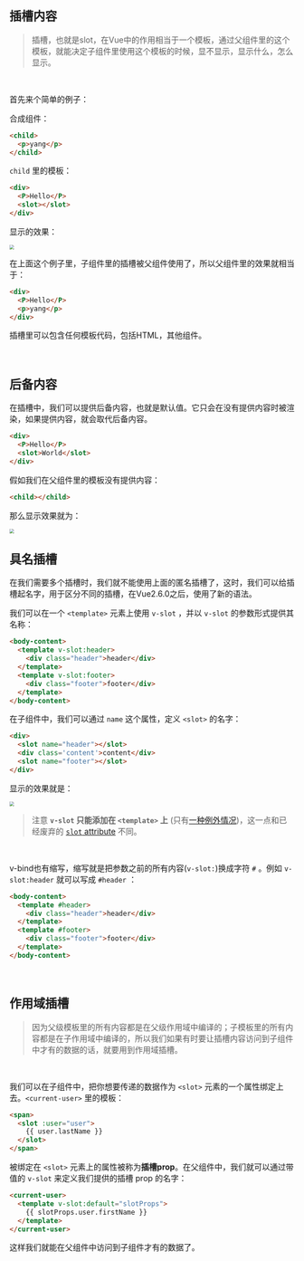 ## 插槽内容

> 插槽，也就是slot，在Vue中的作用相当于一个模板，通过父组件里的这个模板，就能决定子组件里使用这个模板的时候，显不显示，显示什么，怎么显示。

<br/>

首先来个简单的例子：

合成组件：

```html
<child>
  <p>yang</p>
</child>
```

`child` 里的模板：

```html
<div>
  <P>Hello</P>
  <slot></slot>
</div>
```

显示的效果：

<img src="https://tva1.sinaimg.cn/large/007S8ZIlgy1gdx7g6415qj306w05gmx1.jpg" style="zoom:50%;" />

在上面这个例子里，子组件里的插槽被父组件使用了，所以父组件里的效果就相当于：

```html
<div>
  <P>Hello</P>
  <p>yang</p>
</div>
```

插槽里可以包含任何模板代码，包括HTML，其他组件。

<br/>

## 后备内容

在插槽中，我们可以提供后备内容，也就是默认值。它只会在没有提供内容时被渲染，如果提供内容，就会取代后备内容。

```html
<div>
  <P>Hello</P>
  <slot>World</slot>
</div>
```

假如我们在父组件里的模板没有提供内容：

```html
<child></child>
```

那么显示效果就为：

<img src="https://tva1.sinaimg.cn/large/007S8ZIlgy1gdy2jowexlj304q04k745.jpg" style="zoom:50%;" />

<br/>

## 具名插槽

在我们需要多个插槽时，我们就不能使用上面的匿名插槽了，这时，我们可以给插槽起名字，用于区分不同的插槽，在Vue2.6.0之后，使用了新的语法。

我们可以在一个 `<template>` 元素上使用 `v-slot` ，并以 `v-slot` 的参数形式提供其名称：

```html
<body-content>
  <template v-slot:header>
    <div class="header">header</div>
  </template>
  <template v-slot:footer>
    <div class="footer">footer</div>
  </template>
</body-content>
```

在子组件中，我们可以通过 `name` 这个属性，定义 `<slot>` 的名字：

```html
<div>
  <slot name="header"></slot>
  <div class='content'>content</div>
  <slot name="footer"></slot>
</div>
```

显示的效果就是：

<img src="https://tva1.sinaimg.cn/large/007S8ZIlgy1gdy92ab2r0j305y05awef.jpg" style="zoom:50%;" />

> 注意 **`v-slot` 只能添加在 `<template>` 上** (只有[一种例外情况](https://cn.vuejs.org/v2/guide/components-slots.html#独占默认插槽的缩写语法))，这一点和已经废弃的 [`slot` attribute](https://cn.vuejs.org/v2/guide/components-slots.html#废弃了的语法) 不同。

<br/>

v-bind也有缩写，缩写就是把参数之前的所有内容(`v-slot:`)换成字符 `#` 。例如 `v-slot:header` 就可以写成 `#header` ：

```html
<body-content>
  <template #header>
    <div class="header">header</div>
  </template>
  <template #footer>
    <div class="footer">footer</div>
  </template>
</body-content>
```

<br/>

## 作用域插槽

> 因为父级模板里的所有内容都是在父级作用域中编译的；子模板里的所有内容都是在子作用域中编译的，所以我们如果有时要让插槽内容访问到子组件中才有的数据的话，就要用到作用域插槽。

<br/>

我们可以在子组件中，把你想要传递的数据作为 `<slot>` 元素的一个属性绑定上去。`<current-user>`  里的模板：

```html
<span>
  <slot :user="user">
    {{ user.lastName }}
  </slot>
</span>
```

被绑定在 `<slot>` 元素上的属性被称为**插槽prop**。在父组件中，我们就可以通过带值的 `v-slot` 来定义我们提供的插槽 prop 的名字：

```html
<current-user>
  <template v-slot:default="slotProps">
    {{ slotProps.user.firstName }}
  </template>
</current-user>
```

这样我们就能在父组件中访问到子组件才有的数据了。




